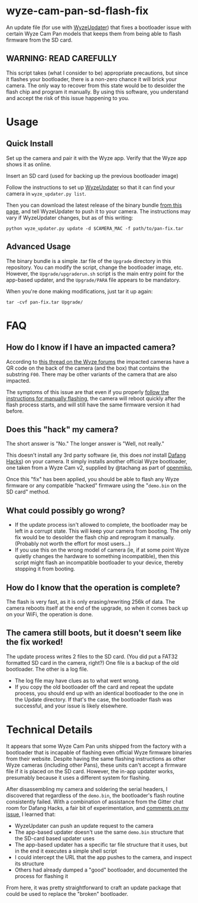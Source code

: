 # wyze-cam-pan-sd-flash-fix

An update file (for use with [WyzeUpdater](https://github.com/HclX/WyzeUpdater)) that fixes a bootloader issue with certain Wyze Cam Pan models that keeps them from being able to flash firmware from the SD card.

## WARNING: READ CAREFULLY

This script takes (what I consider to be) appropriate precautions, but since it flashes your bootloader, there is a non-zero chance it will brick your camera.  The only way to recover from this state would be to desolder the flash chip and program it manually.  By using this software, you understand and accept the risk of this issue happening to you.  

# Usage

## Quick Install

Set up the camera and pair it with the Wyze app.  Verify that the Wyze app shows it as online.

Insert an SD card (used for backing up the previous bootloader image)

Follow the instructions to set up [WyzeUpdater](https://github.com/HclX/WyzeUpdater) so that it can find your camera in `wyze_updater.py list`. 

Then you can download the latest release of the binary bundle [from this page](https://github.com/agent86ix/wyze-cam-pan-sd-flash-fix/releases), and tell WyzeUpdater to push it to your camera.  The instructions may vary if WyzeUpdater changes, but as of this writing:

```
python wyze_updater.py update -d $CAMERA_MAC -f path/to/pan-fix.tar
```

## Advanced Usage

The binary bundle is a simple .tar file of the `Upgrade` directory in this repository.  You can modify the script, change the bootloader image, etc.  However, the `Upgrade/upgraderun.sh` script is the main entry point for the app-based updater, and the `Upgrade/PARA` file appears to be mandatory.  

When you're done making modifications, just tar it up again:

```
tar -cvf pan-fix.tar Upgrade/
```

# FAQ

## How do I know if I have an impacted camera?

According to [this thread on the Wyze forums](https://forums.wyzecam.com/t/cant-flash-firmware-to-cam-pan/95238) the impacted cameras have a QR code on the back of the camera (and the box) that contains the substring `F00`.  There may be other variants of the camera that are also impacted.

The symptoms of this issue are that even if you properly [follow the instructions for manually flashing](https://support.wyzecam.com/hc/en-us/articles/360031490871-How-to-flash-firmware-manually), the camera will reboot quickly after the flash process starts, and will still have the same firmware version it had before.

## Does this "hack" my camera?

The short answer is "No."  The longer answer is "Well, not really."

This doesn't install any 3rd party software (ie, this does *not* install [Dafang Hacks](https://github.com/EliasKotlyar/Xiaomi-Dafang-Hacks)) on your camera.  It simply installs another official Wyze bootloader, one taken from a Wyze Cam v2, supplied by @tachang as part of [openmiko.](https://github.com/openmiko/openmiko/blob/master/stock_firmware/wyzecam_v2/wyzecam_v2_stock_bootloader.bin)

Once this "fix" has been applied, you should be able to flash any Wyze firmware or any compatible "hacked" firmware using the "`demo.bin` on the SD card" method.

## What could possibly go wrong?

- If the update process isn't allowed to complete, the bootloader may be left in a corrupt state.  This will keep your camera from booting.  The only fix would be to desolder the flash chip and reprogram it manually.  (Probably not worth the effort for most users...)
- If you use this on the wrong model of camera (ie, if at some point Wyze quietly changes the hardware to something incompatible), then this script might flash an incompatible bootloader to your device, thereby stopping it from booting.

## How do I know that the operation is complete?

The flash is very fast, as it is only erasing/rewriting 256k of data.  The camera reboots itself at the end of the upgrade, so when it comes back up on your WiFi, the operation is done.

## The camera still boots, but it doesn't seem like the fix worked!

The update process writes 2 files to the SD card.  (You did put a FAT32 formatted SD card in the camera, right?)  One file is a backup of the old bootloader.  The other is a log file.  

- The log file may have clues as to what went wrong.  
- If you copy the old bootloader off the card and repeat the update process, you should end up with an identical bootloader to the one in the Update directory.  If that's the case, the bootloader flash was successful, and your issue is likely elsewhere.

# Technical Details

It appears that some Wyze Cam Pan units shipped from the factory with a bootloader that is incapable of flashing even official Wyze firmware binaries from their website.  Despite having the same flashing instructions as other Wyze cameras (including other Pans), these units can't accept a firmware file if it is placed on the SD card.  However, the in-app updater works, presumably because it uses a different system for flashing.  

After disassembling my camera and soldering the serial headers, I discovered that regardless of the `demo.bin`, the bootloader's flash routine consistently failed.  With a combination of assistance from the Gitter chat room for Dafang Hacks, a fair bit of experimentation, and [comments on my issue](https://github.com/EliasKotlyar/Xiaomi-Dafang-Hacks/issues/1563), I learned that:

- WyzeUpdater can push an update request to the camera
- The app-based updater doesn't use the same `demo.bin` structure that the SD-card based updater uses
- The app-based updater has a specific tar file structure that it uses, but in the end it executes a simple shell script
- I could intercept the URL that the app pushes to the camera, and inspect its structure
- Others had already dumped a "good" bootloader, and documented the process for flashing it

From here, it was pretty straightforward to craft an update package that could be used to replace the "broken" bootloader.
